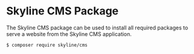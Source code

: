 # Skyline CMS Package
The Skyline CMS package can be used to install all required packages to serve a website from the Skyline CMS application.

```bin
$ composer require skyline/cms
```
